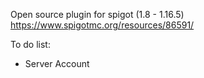 Open source plugin for spigot (1.8 - 1.16.5)
https://www.spigotmc.org/resources/86591/

To do list:

- Server Account
